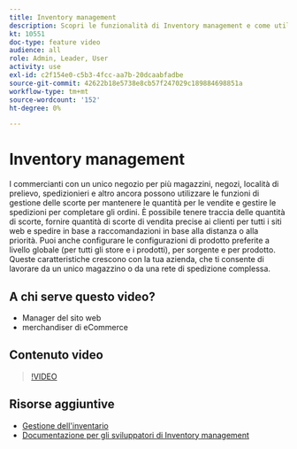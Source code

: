 ```yaml
---
title: Inventory management
description: Scopri le funzionalità di Inventory management e come utilizzarle per lavorare da un unico magazzino o da una rete di spedizione complessa.
kt: 10551
doc-type: feature video
audience: all
role: Admin, Leader, User
activity: use
exl-id: c2f154e0-c5b3-4fcc-aa7b-20dcaabfadbe
source-git-commit: 42622b18e5738e8cb57f247029c189884698851a
workflow-type: tm+mt
source-wordcount: '152'
ht-degree: 0%

---
```


# Inventory management

I commercianti con un unico negozio per più magazzini, negozi, località di prelievo, spedizionieri e altro ancora possono utilizzare le funzioni di gestione delle scorte per mantenere le quantità per le vendite e gestire le spedizioni per completare gli ordini. È possibile tenere traccia delle quantità di scorte, fornire quantità di scorte di vendita precise ai clienti per tutti i siti web e spedire in base a raccomandazioni in base alla distanza o alla priorità. Puoi anche configurare le configurazioni di prodotto preferite a livello globale (per tutti gli store e i prodotti), per sorgente e per prodotto. Queste caratteristiche crescono con la tua azienda, che ti consente di lavorare da un unico magazzino o da una rete di spedizione complessa.

## A chi serve questo video?

- Manager del sito web
- merchandiser di eCommerce

## Contenuto video

>[!VIDEO](https://video.tv.adobe.com/v/343748?quality=12&learn=on)

## Risorse aggiuntive

- [Gestione dell&#39;inventario](https://docs.magento.com/user-guide/catalog/inventory-management.html)
- [Documentazione per gli sviluppatori di Inventory management](https://devdocs.magento.com/guides/v2.4/inventory/index.html)
